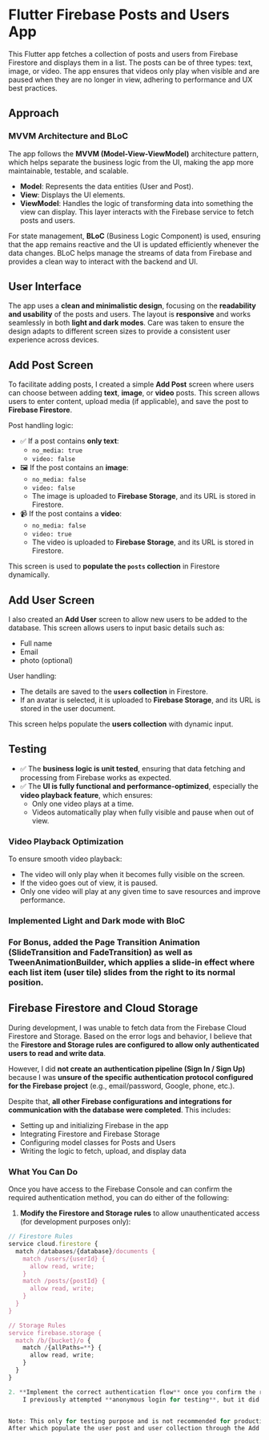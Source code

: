 # Flutter Firebase Posts and Users App

This Flutter app fetches a collection of posts and users from Firebase Firestore and displays them in a list. The posts can be of three types: text, image, or video. The app ensures that videos only play when visible and are paused when they are no longer in view, adhering to performance and UX best practices.

## Approach

### MVVM Architecture and BLoC

The app follows the **MVVM (Model-View-ViewModel)** architecture pattern, which helps separate the business logic from the UI, making the app more maintainable, testable, and scalable.

- **Model**: Represents the data entities (User and Post).
- **View**: Displays the UI elements.
- **ViewModel**: Handles the logic of transforming data into something the view can display. This layer interacts with the Firebase service to fetch posts and users.

For state management, **BLoC** (Business Logic Component) is used, ensuring that the app remains reactive and the UI is updated efficiently whenever the data changes. BLoC helps manage the streams of data from Firebase and provides a clean way to interact with the backend and UI.

## User Interface

The app uses a **clean and minimalistic design**, focusing on the **readability and usability** of the posts and users. The layout is **responsive** and works seamlessly in both **light and dark modes**. Care was taken to ensure the design adapts to different screen sizes to provide a consistent user experience across devices.

## Add Post Screen

To facilitate adding posts, I created a simple **Add Post** screen where users can choose between adding **text**, **image**, or **video** posts. This screen allows users to enter content, upload media (if applicable), and save the post to **Firebase Firestore**.

Post handling logic:
- ✅ If a post contains **only text**:
  - `no_media: true`
  - `video: false`
- 🖼️ If the post contains an **image**:
  - `no_media: false`
  - `video: false`
  - The image is uploaded to **Firebase Storage**, and its URL is stored in Firestore.
- 📹 If the post contains a **video**:
  - `no_media: false`
  - `video: true`
  - The video is uploaded to **Firebase Storage**, and its URL is stored in Firestore.

This screen is used to **populate the `posts` collection** in Firestore dynamically.

## Add User Screen

I also created an **Add User** screen to allow new users to be added to the database. This screen allows users to input basic details such as:
- Full name
- Email
- photo (optional)

User handling:
- The details are saved to the **`users` collection** in Firestore.
- If an avatar is selected, it is uploaded to **Firebase Storage**, and its URL is stored in the user document.

This screen helps populate the **users collection** with dynamic input.

## Testing

- ✅ The **business logic is unit tested**, ensuring that data fetching and processing from Firebase works as expected.
- ✅ The **UI is fully functional and performance-optimized**, especially the **video playback feature**, which ensures:
  - Only one video plays at a time.
  - Videos automatically play when fully visible and pause when out of view.


### Video Playback Optimization

To ensure smooth video playback:
- The video will only play when it becomes fully visible on the screen.
- If the video goes out of view, it is paused.
- Only one video will play at any given time to save resources and improve performance.
### Implemented Light and Dark mode with BloC
### For Bonus, added the Page Transition Animation (SlideTransition and FadeTransition) as well as TweenAnimationBuilder, which applies a slide-in effect where each list item (user tile) slides from the right to its normal position.

## Firebase Firestore and Cloud Storage

During development, I was unable to fetch data from the Firebase Cloud Firestore and Storage. Based on the error logs and behavior, I believe that the **Firestore and Storage rules are configured to allow only authenticated users to read and write data**.

However, I did **not create an authentication pipeline (Sign In / Sign Up)** because I was **unsure of the specific authentication protocol configured for the Firebase project** (e.g., email/password, Google, phone, etc.).

Despite that, **all other Firebase configurations and integrations for communication with the database were completed**. This includes:

- Setting up and initializing Firebase in the app
- Integrating Firestore and Firebase Storage
- Configuring model classes for Posts and Users
- Writing the logic to fetch, upload, and display data

### What You Can Do

Once you have access to the Firebase Console and can confirm the required authentication method, you can do either of the following:

1. **Modify the Firestore and Storage rules** to allow unauthenticated access (for development purposes only):

```js
// Firestore Rules
service cloud.firestore {
  match /databases/{database}/documents {
    match /users/{userId} {
      allow read, write;
    }
    match /posts/{postId} {
      allow read, write;
    }
  }
}

// Storage Rules
service firebase.storage {
  match /b/{bucket}/o {
    match /{allPaths=**} {
      allow read, write;
    }
  }
}

2. **Implement the correct authentication flow** once you confirm the required auth method from your Firebase project.  
    I previously attempted **anonymous login for testing**, but it did not work — likely due to the same rules expecting a specific authentication provider.


Note: This only for testing purpose and is not recommended for production.
After which populate the user post and user collection through the Add User Screen and Add Post Screen.
